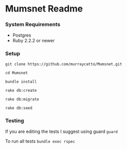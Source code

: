 # Mumsnet Readme

### System Requirements
* Postgres
* Ruby 2.2.2 or newer

### Setup

`git clone https://github.com/murraycatto/Mumsnet.git`

`cd Mumsnet`

`bundle install`

`rake db:create`

`rake db:migrate`

`rake db:seed`

### Testing 

If you are editing the tests I suggest using guard 
`guard`

To run all tests 
`bundle exec rspec`

